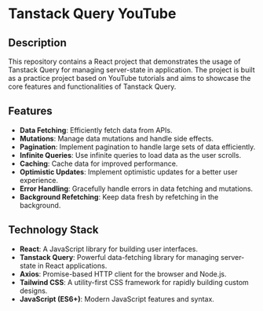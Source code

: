 # Tanstack Query YouTube

## Description

This repository contains a React project that demonstrates the usage of Tanstack Query for managing server-state in application. The project is built as a practice project based on YouTube tutorials and aims to showcase the core features and functionalities of Tanstack Query.

## Features

- **Data Fetching**: Efficiently fetch data from APIs.
- **Mutations**: Manage data mutations and handle side effects.
- **Pagination**: Implement pagination to handle large sets of data efficiently.
- **Infinite Queries**: Use infinite queries to load data as the user scrolls.
- **Caching**: Cache data for improved performance.
- **Optimistic Updates**: Implement optimistic updates for a better user experience.
- **Error Handling**: Gracefully handle errors in data fetching and mutations.
- **Background Refetching**: Keep data fresh by refetching in the background.

## Technology Stack

- **React**: A JavaScript library for building user interfaces.
- **Tanstack Query**: Powerful data-fetching library for managing server-state in React applications.
- **Axios**: Promise-based HTTP client for the browser and Node.js.
- **Tailwind CSS**: A utility-first CSS framework for rapidly building custom designs.
- **JavaScript (ES6+)**: Modern JavaScript features and syntax.
